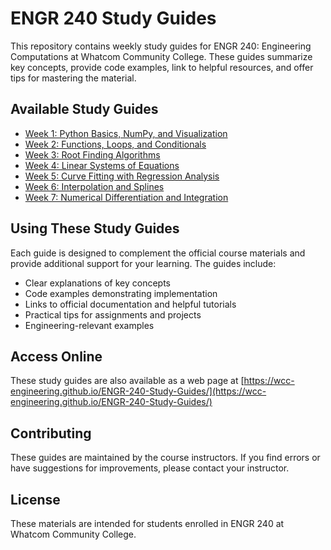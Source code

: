 # ENGR 240 Study Guides

This repository contains weekly study guides for ENGR 240: Engineering Computations at Whatcom Community College. These guides summarize key concepts, provide code examples, link to helpful resources, and offer tips for mastering the material.

## Available Study Guides

- [Week 1: Python Basics, NumPy, and Visualization](week1-study-guide.md)
- [Week 2: Functions, Loops, and Conditionals](week2-study-guide.md)
- [Week 3: Root Finding Algorithms](week3-study-guide.md)
- [Week 4: Linear Systems of Equations](week4-study-guide.md)
- [Week 5: Curve Fitting with Regression Analysis](week5-study-guide.md)
- [Week 6: Interpolation and Splines](week6-study-guide.md)
- [Week 7: Numerical Differentiation and Integration](week7-study-guide.md)

## Using These Study Guides

Each guide is designed to complement the official course materials and provide additional support for your learning. The guides include:

- Clear explanations of key concepts
- Code examples demonstrating implementation
- Links to official documentation and helpful tutorials
- Practical tips for assignments and projects
- Engineering-relevant examples

## Access Online

These study guides are also available as a web page at [https://wcc-engineering.github.io/ENGR-240-Study-Guides/](https://wcc-engineering.github.io/ENGR-240-Study-Guides/)

## Contributing

These guides are maintained by the course instructors. If you find errors or have suggestions for improvements, please contact your instructor.

## License

These materials are intended for students enrolled in ENGR 240 at Whatcom Community College.
